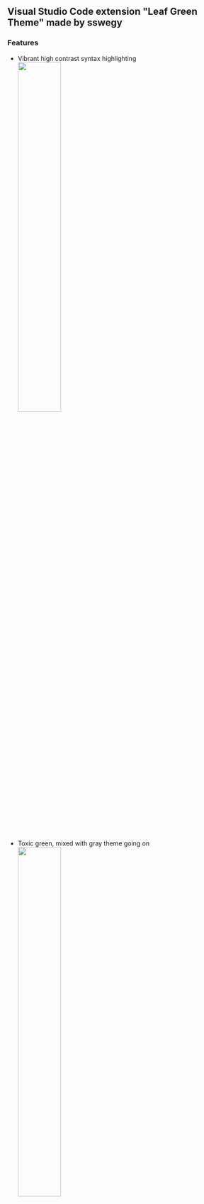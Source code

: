 ## Visual Studio Code extension "Leaf Green Theme" made by sswegy
### Features
- Vibrant high contrast syntax highlighting\
<img src="https://user-images.githubusercontent.com/76032270/118373445-8504d700-b5bf-11eb-8a09-875d3464fc00.png" width="45%"></img> 
- Toxic green, mixed with gray theme going on\
<img src="https://user-images.githubusercontent.com/76032270/118373457-90f09900-b5bf-11eb-8af7-f2ad443ba077.png" width="45%"></img> 